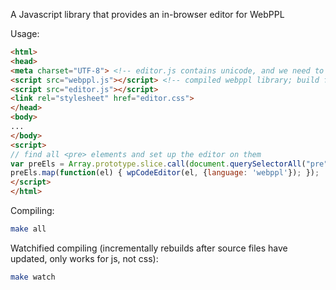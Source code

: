 A Javascript library that provides an in-browser editor for WebPPL

Usage:

```html
<html>
<head>
<meta charset="UTF-8"> <!-- editor.js contains unicode, and we need to tell the browser this -->
<script src="webppl.js"></script> <!-- compiled webppl library; build from https://github.com/probmods/webppl -->
<script src="editor.js"></script>
<link rel="stylesheet" href="editor.css">
</head>
<body>
...
</body>
<script>
// find all <pre> elements and set up the editor on them
var preEls = Array.prototype.slice.call(document.querySelectorAll("pre"));
preEls.map(function(el) { wpCodeEditor(el, {language: 'webppl'}); });
</script>
</html>
```

Compiling:

```sh
make all
```

Watchified compiling (incrementally rebuilds after source files have updated, only works for js, not css):

```sh
make watch
```
